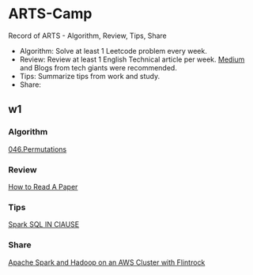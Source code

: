 # ARTS-Camp
Record of ARTS - Algorithm, Review, Tips, Share

- Algorithm: Solve at least 1 Leetcode problem every week.
- Review: Review at least 1 English Technical article per week. [Medium](https://medium.com/) and Blogs from tech giants were recommended.
- Tips: Summarize tips from work and study.
- Share: 


## w1

### Algorithm

[046.Permutations](https://github.com/SimonZYC/leetcode_practice/blob/master/Algorithm/cpp/046.Permutations/Permutations.cpp)

### Review
[How to Read A Paper](arts/week1/How-to-Read-a-Paper.md)

### Tips
[Spark SQL IN ClAUSE](arts/week1/sparksql-in.md)

### Share
[Apache Spark and Hadoop on an AWS Cluster with Flintrock](arts/week1/flintrock.md)

